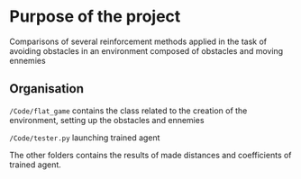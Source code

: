 # Purpose of the project

Comparisons of several reinforcement methods applied in the task of avoiding obstacles in an environment composed of obstacles and moving ennemies

## Organisation

`/Code/flat_game` contains the class related to the creation of the environment, setting up the obstacles and ennemies

`/Code/tester.py` launching trained agent 

The other folders contains the results of made distances and coefficients of trained agent.
